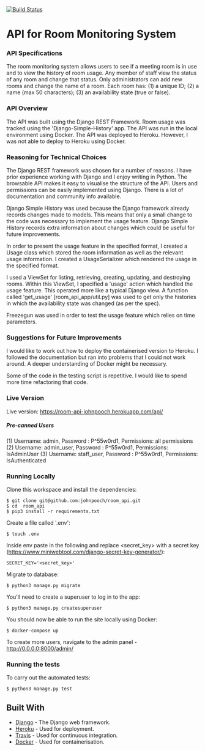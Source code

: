 [![Build Status](https://travis-ci.org/johnpooch/room_api.svg)](https://travis-ci.org/johnpooch/room_api)

# API for Room Monitoring System

### API Specifications

The room monitoring system allows users to see if a meeting room is in use and to view the history of room usage. Any member of staff view the status of any room and change that status. Only administrators can add new rooms and change the name of a room. Each room has: (1) a unique ID; (2) a name (max 50 characters); (3) an availability state (true or false).

### API Overview

The API was built using the Django REST Framework. Room usage was tracked using the 'Django-Simple-History' app. The API was run in the local environment using Docker. The API was deployed to Heroku. However, I was not able to deploy to Heroku using Docker.

### Reasoning for Technical Choices

The Django REST framework was chosen for a number of reasons. I have prior experience working with Django and I enjoy writing in Python. The browsable API makes it easy to visualise the structure of the API. Users and permissions can be easily implemented using Django. There is a lot of documentation and community info available.

Django Simple History was used because the Django framework already records changes made to models. This means that only a small change to the code was necessary to implement the usage feature. Django Simple History records extra information about changes which could be useful for future improvements.

In order to present the usage feature in the specified format, I created a Usage class which stored the room information as well as the relevant usage information. I created a UsageSerializer which rendered the usage in the specified format.

I used a ViewSet for listing, retrieving, creating, updating, and destroying rooms. Within this ViewSet, I specified a 'usage' action which handled the usage feature. This operated more like a typical Django view. A function called 'get_usage' [room_api_app/util.py] was used to get only the histories in which the availability state was changed (as per the spec).

Freezegun was used in order to test the usage feature which relies on time parameters.

### Suggestions for Future Improvements

I would like to work out how to deploy the containerised version to Heroku. I followed the documentation but ran into problems that I could not work around. A deeper understanding of Docker might be necessary.

Some of the code in the testing script is repetitive. I would like to spend more time refactoring that code.

### Live Version

Live version: https://room-api-johnpooch.herokuapp.com/api/

##### Pre-canned Users

(1) Username: admin, Password : P^55w0rd1, Permissions: all permissions
(2) Username: admin_user, Password : P^55w0rd1, Permissions: IsAdminUser
(3) Username: staff_user, Password : P^55w0rd1, Permissions: IsAuthenticated

### Running Locally

Clone this workspace and install the dependencies:

```
$ git clone git@github.com:johnpooch/room_api.git
$ cd  room_api
$ pip3 install -r requirements.txt
```

Create a file called '.env':

```
$ touch .env
```

Inside env paste in the following and replace <secret_key> with a secret key (https://www.miniwebtool.com/django-secret-key-generator/):

```
SECRET_KEY='<secret_key>'
```

Migrate to database:

```
$ python3 manage.py migrate
```

You'll need to create a superuser to log in to the app:

```
$ python3 manage.py createsuperuser
```

You should now be able to run the site locally using Docker:

```
$ docker-compose up
```

To create more users, navigate to the admin panel - http://0.0.0.0:8000/admin/

### Running the tests

To carry out the automated tests:

```
$ python3 manage.py test
```

## Built With

-   [Django](https://www.djangoproject.com/) - The Django web framework.
-   [Heroku](https://www.heroku.com) - Used for deployment.
-   [Travis](https://www.travis-ci.org) - Used for continuous integration.
-   [Docker](https://www.docker.com) - Used for containerisation.
